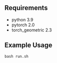 Requirements
------------
* python 3.9
* pytorch 2.0
* torch_geometric 2.3

Example Usage
-----

`bash run.sh`
